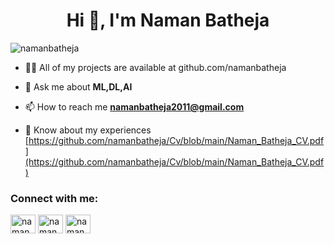 <h1 align="center">Hi 👋, I'm Naman Batheja</h1>
<p align="left"> <img src="https://komarev.com/ghpvc/?username=namanbatheja&label=Profile%20views&color=0e75b6&style=flat" alt="namanbatheja" /> </p>

- 👨‍💻 All of my projects are available at github.com/namanbatheja
- 💬 Ask me about **ML,DL,AI**

- 📫 How to reach me **namanbatheja2011@gmail.com**

- 📄 Know about my experiences [https://github.com/namanbatheja/Cv/blob/main/Naman_Batheja_CV.pdf](https://github.com/namanbatheja/Cv/blob/main/Naman_Batheja_CV.pdf)
<h3 align="left">Connect with me:</h3>
<p align="left">
<a href="https://linkedin.com/in/naman batheja" target="blank"><img align="center" src="https://raw.githubusercontent.com/rahuldkjain/github-profile-readme-generator/master/src/images/icons/Social/linked-in-alt.svg" alt="naman batheja" height="30" width="40" /></a>
<a href="https://kaggle.com/naman batheja" target="blank"><img align="center" src="https://raw.githubusercontent.com/rahuldkjain/github-profile-readme-generator/master/src/images/icons/Social/kaggle.svg" alt="naman batheja" height="30" width="40" /></a>
<a href="https://instagram.com/namanbatheja" target="blank"><img align="center" src="https://raw.githubusercontent.com/rahuldkjain/github-profile-readme-generator/master/src/images/icons/Social/instagram.svg" alt="namanbatheja" height="30" width="40" /></a>
</p>


